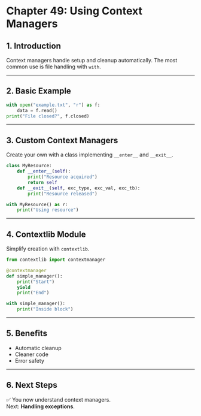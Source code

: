 # Chapter 49: Using Context Managers

## 1. Introduction
Context managers handle setup and cleanup automatically. The most common use is file handling with `with`.

---

## 2. Basic Example
```python
with open("example.txt", "r") as f:
    data = f.read()
print("File closed?", f.closed)
```

---

## 3. Custom Context Managers
Create your own with a class implementing `__enter__` and `__exit__`.

```python
class MyResource:
    def __enter__(self):
        print("Resource acquired")
        return self
    def __exit__(self, exc_type, exc_val, exc_tb):
        print("Resource released")

with MyResource() as r:
    print("Using resource")
```

---

## 4. Contextlib Module
Simplify creation with `contextlib`.

```python
from contextlib import contextmanager

@contextmanager
def simple_manager():
    print("Start")
    yield
    print("End")

with simple_manager():
    print("Inside block")
```

---

## 5. Benefits
- Automatic cleanup  
- Cleaner code  
- Error safety

---

## 6. Next Steps
✅ You now understand context managers.  
Next: **Handling exceptions**.
